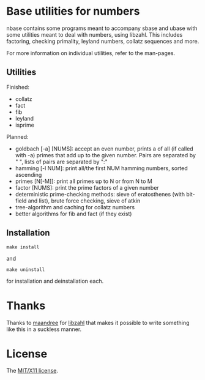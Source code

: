 Base utilities for numbers
===========================

nbase contains some programs meant to accompany sbase and ubase with some
utilities meant to deal with numbers, using libzahl. This includes factoring, checking
primality, leyland numbers, collatz sequences and more.

For more information on individual utilities, refer to the man-pages.

Utilities
---------

Finished:

* collatz
* fact
* fib
* leyland
* isprime

Planned:

* goldbach [-a] [NUMS]: accept an even number, prints a of all (if called with -a)
	primes that add up to the given number. Pairs are separated by " ", lists
	of pairs are separated by ":"
* hamming [-l NUM]: print all/the first NUM hamming numbers, sorted ascending
* primes [N[-M]]: print all primes up to N or from N to M
* factor [NUMS]: print the prime factors of a given number
* deterministic prime-checking methods: sieve of eratosthenes (with bit-field and list), brute force checking, sieve of atkin
* tree-algorithm and caching for collatz numbers
* better algorithms for fib and fact (if they exist)

Installation
------------

	make install

and

	make uninstall

for installation and deinstallation each.

Thanks
======

Thanks to [maandree](https://github.com/maandree) for
[libzahl](http://git.suckless.org/libzahl) that makes it possible to
write something like this in a suckless manner.

License
=======

The [MIT/X11 license](./LICENSE).
